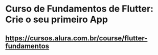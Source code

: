 # Curso de Fundamentos de Flutter: Crie o seu primeiro App

## https://cursos.alura.com.br/course/flutter-fundamentos
